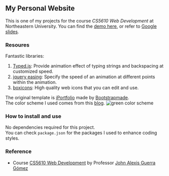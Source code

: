 ## My Personal Website

This is one of my projects for the course _CS5610 Web Development_ at Northeastern University. You can find the [demo here](https://yeqinghuang.github.io/), or refer to [Google slides](https://docs.google.com/presentation/d/1pbm0dqsHG0e5QT8eDDRXc9jfq1uYHwS87IEvrANNRm0/edit?usp=sharing).

### Resoures

Fantastic libraries:

1. [Typed.js](https://github.com/mattboldt/typed.js/): Provide animation effect of typing strings and backspacing at customized speed.
2. [jquery easing](https://jqueryui.com/easing/): Specify the speed of an animation at different points within the animation.
3. [boxicons](https://boxicons.com/): High quality web icons that you can edit and use.   

The original template is [iPortfolio](https://bootstrapmade.com/demo/iPortfolio/) made by [Bootstrapmade](https://bootstrapmade.com/).  
The color scheme I used comes from this [blog](https://visme.co/blog/website-color-schemes/).
![green color scheme](https://visme.co/blog/wp-content/uploads/2016/09/website27.jpg)

### How to install and use

No dependencies required for this project.   
You can check `package.json` for the packages I used to enhance coding styles.

### Reference

-   Course [CS5610 Web Development](https://johnguerra.co/classes/webDevelopment_fall_2020/) by Professor [John Alexis Guerra Gómez](https://johnguerra.co/)
